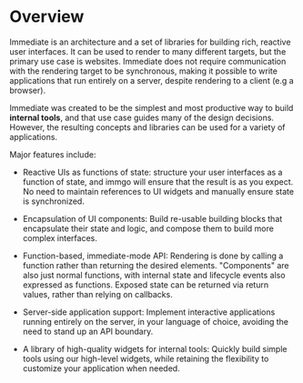 # Overview

Immediate is an architecture and a set of libraries for building rich, reactive
user interfaces. It can be used to render to many different targets, but the
primary use case is websites. Immediate does not require communication with the
rendering target to be synchronous, making it possible to write applications
that run entirely on a server, despite rendering to a client (e.g a browser).

Immediate was created to be the simplest and most productive way to build
**internal tools**, and that use case guides many of the design decisions.
However, the resulting concepts and libraries can be used for a variety of
applications.

Major features include:

- Reactive UIs as functions of state: structure your user interfaces as a
  function of state, and immgo will ensure that the result is as you expect. No
  need to maintain references to UI widgets and manually ensure state is
  synchronized.

- Encapsulation of UI components: Build re-usable building blocks that encapsulate
  their state and logic, and compose them to build more complex interfaces.

- Function-based, immediate-mode API: Rendering is done by calling a
  function rather than returning the desired elements. "Components" are also
  just normal functions, with internal state and lifecycle events also expressed
  as functions. Exposed state can be returned via return values, rather than
  relying on callbacks.

- Server-side application support: Implement interactive applications running
  entirely on the server, in your language of choice, avoiding the need to stand
  up an API boundary.

- A library of high-quality widgets for internal tools: Quickly build simple
  tools using our high-level widgets, while retaining the flexibility to
  customize your application when needed.

